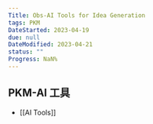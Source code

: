 ```yaml
---
Title: Obs-AI Tools for Idea Generation
tags: PKM
DateStarted: 2023-04-19
due: null
DateModified: 2023-04-21
status: ""
Progress: NaN%
---
```


## PKM-AI 工具

- [[AI Tools]]
